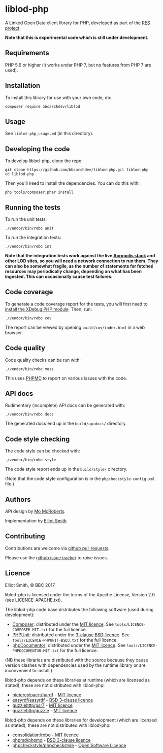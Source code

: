 # liblod-php

A Linked Open Data client library for PHP, developed as part of the
[RES project](http://res.space/).

**Note that this is experimental code which is still under development.**

## Requirements

PHP 5.6 or higher (it works under PHP 7, but no features from PHP 7 are used).

## Installation

To install this library for use with your own code, do:

```
composer require bbcarchdev/liblod
```

## Usage

See `liblod-php_usage.md` (in this directory).

## Developing the code

To develop liblod-php, clone the repo:

```
git clone https://github.com/bbcarchdev/liblod-php.git liblod-php
cd liblod-php
```

Then you'll need to install the dependencies. You can do this with:

```
php tools/composer.phar install
```

## Running the tests

To run the unit tests:

```
./vendor/bin/robo unit
```

To run the integration tests:

```
./vendor/bin/robo int
```

**Note that the integration tests work against the live [Acropolis stack](http://acropolis.org.uk/) and other LOD sites, so you will need a network connection to run them. They can also be somewhat fragile, as the number of statements for fetched resources may periodically change, depending on what has been ingested. This can occasionally cause test failures.**

## Code coverage

To generate a code coverage report for the tests, you will first need to [install the XDebug PHP module](https://xdebug.org/docs/install). Then, run:

```
./vendor/bin/robo cov
```

The report can be viewed by opening `build/cov/index.html` in a web browser.

## Code quality

Code quality checks can be run with:

```
./vendor/bin/robo mess
```

This uses [PHPMD](https://phpmd.org/) to report on various issues with the code.

## API docs

Rudimentary (incomplete) API docs can be generated with:

```
./vendor/bin/robo docs
```

The generated docs end up in the `build/apidocs/` directory.

## Code style checking

The code style can be checked with:

```
./vendor/bin/robo style
```

The code style report ends up in the `build/style/` directory.

(Note that the code style configuration is in the `phpcheckstyle-config.xml` file.)

## Authors

API design by [Mo McRoberts](https://github.com/nevali).

Implementation by [Elliot Smith](https://github.com/townxelliot).

## Contributing

Contributions are welcome via [github pull requests](https://github.com/bbcarchdev/liblod-php).

Please use the [github issue tracker](https://github.com/bbcarchdev/liblod-php/issues) to raise issues.

## Licence

Elliot Smith, © BBC 2017

liblod-php is licensed under the terms of the Apache License, Version 2.0
(see LICENCE-APACHE.txt).

The liblod-php code base distributes the following software (used during development):

* [Composer](http://getcomposer.org/): distributed under the [MIT licence](https://opensource.org/licenses/MIT). See `tools/LICENCE-COMPOSER-MIT.txt` for the full licence.
* [PHPUnit](http://phpunit.de/): distributed under the [3-clause BSD licence](https://opensource.org/licenses/BSD-3-Clause). See `tools/LICENCE-PHPUNIT-BSD3.txt` for the full licence.
* [phpDocumentor](https://www.phpdoc.org/): distributed under the [MIT licence](https://github.com/phpDocumentor/phpDocumentor2/blob/develop/LICENSE). See `tools/LICENCE-PHPDOCUMENTOR-MIT.txt` for the full licence.

(NB these libraries are distributed with the source because they cause version clashes with dependencies used by the runtime library or are inconvenient to install.)

liblod-php depends on these libraries at runtime (which are licensed as stated); these are not distributed with liblod-php:

* [pietercolpaert/hardf](https://github.com/pietercolpaert/hardf) - [MIT licence](https://github.com/pietercolpaert/hardf/blob/master/LICENSE)
* [easyrdf/easyrdf](http://easyrdf.org/) - [BSD 3-clause licence](https://github.com/njh/easyrdf/blob/master/LICENSE.md)
* [guzzlehttp/psr7](http://guzzlephp.org/) - [MIT licence](https://github.com/guzzle/guzzle/blob/master/LICENSE)
* [guzzlehttp/guzzle](http://guzzlephp.org/) - [MIT licence](https://github.com/guzzle/guzzle/blob/master/LICENSE)

liblod-php depends on these libraries for development (which are licensed as stated); these are not distributed with liblod-php:

* [consolidation/robo](https://github.com/consolidation/robo) - [MIT licence](https://github.com/consolidation/Robo/blob/master/LICENSE)
* [phpmd/phpmd](https://phpmd.org/) - [BSD 3-clause licence](https://github.com/phpmd/phpmd/blob/master/LICENSE)
* [phpcheckstyle/phpcheckstyle](https://github.com/PHPCheckstyle/phpcheckstyle) - [Open Software Licence](https://github.com/PHPCheckstyle/phpcheckstyle/blob/master/LICENSE.txt)
